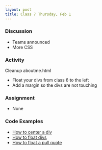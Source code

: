 ```yaml
---
layout: post
title: Class 7 Thursday, Feb 1
---
```


### Discussion

* Teams announced
* More CSS

### Activity

Cleanup aboutme.html
* Float your divs from class 6 to the left
* Add a margin so the divs are not touching

### Assignment

* None

### Code Examples

* [How to center a div](https://codepen.io/rwisner/pen/ddYZgY)
* [How to float divs](https://codepen.io/rwisner/pen/XZmVrL)
* [How to float a pull quote](https://codepen.io/rwisner/pen/ZrbKwa)
